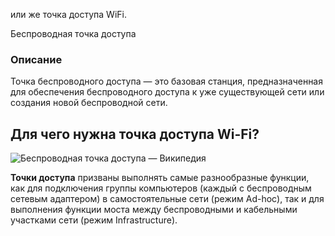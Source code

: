 или же точка доступа WiFi. 


Беспроводная точка доступа

### Описание

Точка беспроводного доступа — это базовая станция, предназначенная для обеспечения беспроводного доступа к уже существующей сети или создания новой беспроводной сети.
## Для чего нужна точка доступа Wi-Fi?

![Беспроводная точка доступа — Википедия](https://encrypted-tbn0.gstatic.com/images?q=tbn:ANd9GcTTYdmHWPGyg9-IpIf_bb9Lo0LaHYd_GXAhnm52-CM4Tw&s)

**Точки доступа** призваны выполнять самые разнообразные функции, как для подключения группы компьютеров (каждый с беспроводным сетевым адаптером) в самостоятельные сети (режим Ad-hoc), так и для выполнения функции моста между беспроводными и кабельными участками сети (режим Infrastructure).


